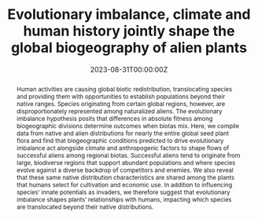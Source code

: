 ---
title: "Evolutionary imbalance, climate and human history jointly shape the global biogeography of alien plants"
authors:
- Trevor S Fristoe
- Jonas Bleilevens
- Nicole L Kinlock
- admin
- Zhijie Zhang
- Wayne Dawson
- Franz Essl
- Holger Kreft
- Jan Pergl
- Petr Pyšek
- Patrick Weigelt
- Jean-Marc Dufour-Dror
- Alexander N Sennikov
- Pawel Wasowicz
- Kristine B Westergaard
- Mark van Kleunen

date: "2023-08-31T00:00:00Z"

# Publication type.
# Legend: 0 = Uncategorized; 1 = Conference paper; 2 = Journal article;
# 3 = Preprint / Working Paper; 4 = Report; 5 = Book; 6 = Book section;
# 7 = Thesis; 8 = Patent
publication_types: ["2"]

# Publication name and optional abbreviated publication name.
publication: "**Nature Ecology & Evolution** https://doi.org/10.1038/s41559-023-02172-z"
publication_short: ""

abstract: Human activities are causing global biotic redistribution, translocating species and providing them with opportunities to establish populations beyond their native ranges. Species originating from certain global regions, however, are disproportionately represented among naturalized aliens. The evolutionary imbalance hypothesis posits that differences in absolute fitness among biogeographic divisions determine outcomes when biotas mix. Here, we compile data from native and alien distributions for nearly the entire global seed plant flora and find that biogeographic conditions predicted to drive evolutionary imbalance act alongside climate and anthropogenic factors to shape flows of successful aliens among regional biotas. Successful aliens tend to originate from large, biodiverse regions that support abundant populations and where species evolve against a diverse backdrop of competitors and enemies. We also reveal that these same native distribution characteristics are shared among the plants that humans select for cultivation and economic use. In addition to influencing species’ innate potentials as invaders, we therefore suggest that evolutionary imbalance shapes plants’ relationships with humans, impacting which species are translocated beyond their native distributions.

tags:
- Biological Invasions
featured: false

# links:
# - name: ""
#   url: ""
url_pdf: 'https://github.com/qiang-yang-ecology/papers/blob/main/s41559-023-02172-z.pdf'
url_code: ''
url_dataset: ''
url_poster: ''
url_project: ''
url_slides: ''
url_source: ''
url_video: ''

---